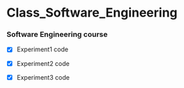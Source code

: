 # Class_Software_Engineering

### Software Engineering course

- [x] Experiment1 code 

- [x] Experiment2 code 

- [x] Experiment3 code 
